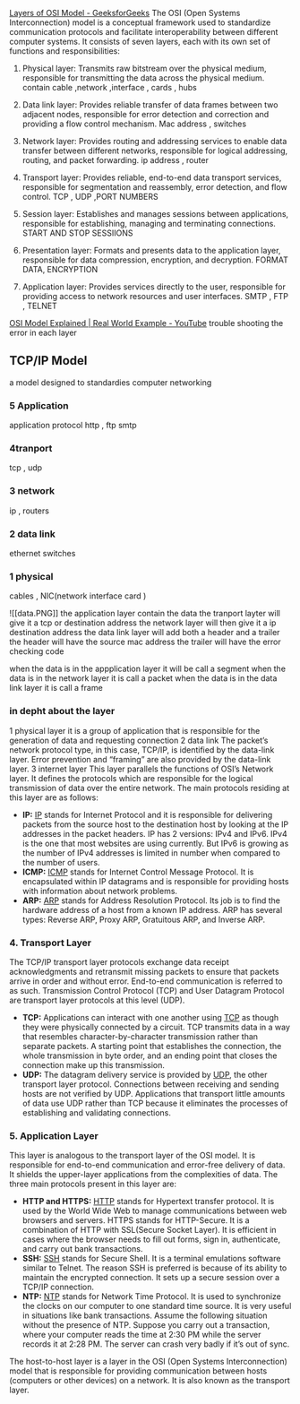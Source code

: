 [Layers of OSI Model - GeeksforGeeks](https://www.geeksforgeeks.org/layers-of-osi-model/)
The OSI (Open Systems Interconnection) model is a conceptual framework used to standardize communication protocols and facilitate interoperability between different computer systems. It consists of seven layers, each with its own set of functions and responsibilities:

1.  Physical layer: Transmits raw bitstream over the physical medium, responsible for transmitting the data across the physical medium.
 contain cable ,network ,interface , cards , hubs 
    
2.  Data link layer: Provides reliable transfer of data frames between two adjacent nodes, responsible for error detection and correction and providing a flow control mechanism.
Mac address , switches 
    
3.  Network layer: Provides routing and addressing services to enable data transfer between different networks, responsible for logical addressing, routing, and packet forwarding.
ip address , router 
    
4.  Transport layer: Provides reliable, end-to-end data transport services, responsible for segmentation and reassembly, error detection, and flow control.
TCP , UDP ,PORT NUMBERS 
    
5.  Session layer: Establishes and manages sessions between applications, responsible for establishing, managing and terminating connections.
START  AND STOP SESSIIONS 
    
6.  Presentation layer: Formats and presents data to the application layer, responsible for data compression, encryption, and decryption.
FORMAT DATA, ENCRYPTION 
    
7.  Application layer: Provides services directly to the user, responsible for providing access to network resources and user interfaces.
SMTP , FTP , TELNET
    


[OSI Model Explained | Real World Example - YouTube](https://www.youtube.com/watch?v=LANW3m7UgWs)
trouble shooting 
the error in each layer 
##  TCP/IP Model 
a model designed to standardies computer networking 
### 5 Application 
application protocol 
http , ftp smtp 
### 4tranport 
tcp , udp 
### 3 network 
ip , routers 
### 2 data link 
ethernet  switches 
### 1 physical
cables , NIC(network interface card )


![[data.PNG]]
the application layer contain the data 
the  tranport layter will give it a tcp or destination address 
the network layer will then give it a ip destination address 
the data link layer will add both a header and a trailer the header will have the source mac address the trailer will have the error checking code 

when the data is in the appplication layer it will be call a segment 
when the data is in the network layer it is call a packet 
when the data is in the data link layer it is call a frame 
### in depht about the layer 
1 physical layer 
it is a group of application that is responsible for the generation of data and requesting connection 
2 data link 
The packet’s network protocol type, in this case, TCP/IP, is identified by the data-link layer. Error prevention and “framing” are also provided by the data-link layer.
3 internet layer 
This layer parallels the functions of OSI’s Network layer. It defines the protocols which are responsible for the logical transmission of data over the entire network. The main protocols residing at this layer are as follows:

-   **IP:** [IP](https://www.geeksforgeeks.org/what-is-an-ip-address/) stands for Internet Protocol and it is responsible for delivering packets from the source host to the destination host by looking at the IP addresses in the packet headers. IP has 2 versions: IPv4 and IPv6. IPv4 is the one that most websites are using currently. But IPv6 is growing as the number of IPv4 addresses is limited in number when compared to the number of users.
-   **ICMP:** [ICMP](https://www.geeksforgeeks.org/difference-between-icmp-and-igmp/) stands for Internet Control Message Protocol. It is encapsulated within IP datagrams and is responsible for providing hosts with information about network problems.
-   **ARP:** [ARP](https://www.geeksforgeeks.org/how-address-resolution-protocol-arp-works/) stands for Address Resolution Protocol. Its job is to find the hardware address of a host from a known IP address. ARP has several types: Reverse ARP, Proxy ARP, Gratuitous ARP, and Inverse ARP.
### 4. Transport Layer

The TCP/IP transport layer protocols exchange data receipt acknowledgments and retransmit missing packets to ensure that packets arrive in order and without error. End-to-end communication is referred to as such. Transmission Control Protocol (TCP) and User Datagram Protocol are transport layer protocols at this level (UDP).

-   **TCP:** Applications can interact with one another using [TCP](https://www.geeksforgeeks.org/what-is-transmission-control-protocol-tcp/) as though they were physically connected by a circuit. TCP transmits data in a way that resembles character-by-character transmission rather than separate packets. A starting point that establishes the connection, the whole transmission in byte order, and an ending point that closes the connection make up this transmission.
-   **UDP:** The datagram delivery service is provided by [UDP](https://www.geeksforgeeks.org/user-datagram-protocol-udp/), the other transport layer protocol. Connections between receiving and sending hosts are not verified by UDP. Applications that transport little amounts of data use UDP rather than TCP because it eliminates the processes of establishing and validating connections.

### 5. Application Layer

This layer is analogous to the transport layer of the OSI model. It is responsible for end-to-end communication and error-free delivery of data. It shields the upper-layer applications from the complexities of data. The three main protocols present in this layer are:

-   **HTTP and HTTPS:** [HTTP](https://www.geeksforgeeks.org/difference-between-http-and-https-2/) stands for Hypertext transfer protocol. It is used by the World Wide Web to manage communications between web browsers and servers. HTTPS stands for HTTP-Secure. It is a combination of HTTP with SSL(Secure Socket Layer). It is efficient in cases where the browser needs to fill out forms, sign in, authenticate, and carry out bank transactions.
-   **SSH:** [SSH](https://www.geeksforgeeks.org/introduction-to-sshsecure-shell-keys/) stands for Secure Shell. It is a terminal emulations software similar to Telnet. The reason SSH is preferred is because of its ability to maintain the encrypted connection. It sets up a secure session over a TCP/IP connection.
-   **NTP:** [NTP](https://www.geeksforgeeks.org/network-time-protocol-ntp/) stands for Network Time Protocol. It is used to synchronize the clocks on our computer to one standard time source. It is very useful in situations like bank transactions. Assume the following situation without the presence of NTP. Suppose you carry out a transaction, where your computer reads the time at 2:30 PM while the server records it at 2:28 PM. The server can crash very badly if it’s out of sync.

The host-to-host layer is a layer in the OSI (Open Systems Interconnection) model that is responsible for providing communication between hosts (computers or other devices) on a network. It is also known as the transport layer.